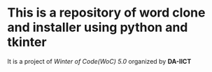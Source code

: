# This is a repository of word clone and installer using python and tkinter

It is a project of _Winter of Code(WoC) 5.0_ organized by **DA-IICT**